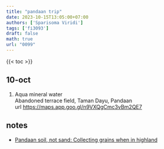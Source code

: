 ```yaml
---
title: "pandaan trip"
date: 2023-10-15T13:05:00+07:00
authors: ['Sparisoma Viridi']
tags: ['fi3093']
draft: false
math: true
url: "0099"
---
```

{{< toc >}}


## 10-oct
1. Aqua mineral water \
  Abandoned terrace field, Taman Dayu, Pandaan \
  url https://maps.app.goo.gl/n9VXQgCmc3vBm2QE7


## notes
+ [Pandaan soil, not sand: Collecting grains when in highland](https://medium.com/@6unpnp/pandaan-soil-not-sand-c81b9dde6ebe)